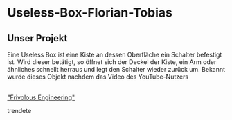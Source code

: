 # Useless-Box-Florian-Tobias

<h2> Unser Projekt</h2>
Eine Useless Box ist eine Kiste an dessen Oberfläche ein Schalter befestigt ist. Wird dieser betätigt, so öffnet sich der Deckel der Kiste, ein Arm oder ähnliches schnellt herraus und legt den Schalter wieder zurück um. Bekannt wurde dieses Objekt nachdem das Video des YouTube-Nutzers 
<p allign="center">
  <a href="https://www.youtube.com/watch?time_continue=1&v=Z86V_ICUCD4" rel="notfollow">
    </br>
    "Frivolous Engineering"
  </a>
 </p>
trendete
